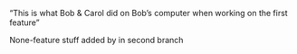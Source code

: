 “This is what Bob & Carol did on Bob’s computer when working on the first feature”

None-feature stuff added by in second branch